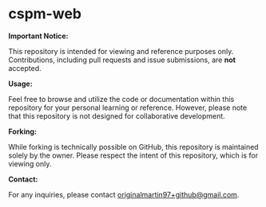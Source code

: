 # cspm-web

**Important Notice:**

This repository is intended for viewing and reference purposes only. Contributions, including pull requests and issue submissions, are **not** accepted.

**Usage:**

Feel free to browse and utilize the code or documentation within this repository for your personal learning or reference. However, please note that this repository is not designed for collaborative development.

**Forking:**

While forking is technically possible on GitHub, this repository is maintained solely by the owner. Please respect the intent of this repository, which is for viewing only.

**Contact:**

For any inquiries, please contact originalmartin97+github@gmail.com.
